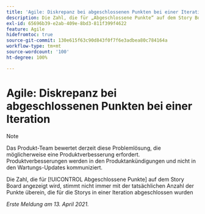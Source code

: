 ```yaml
---
title: 'Agile: Diskrepanz bei abgeschlossenen Punkten bei einer Iteration'
description: Die Zahl, die für „Abgeschlossene Punkte“ auf dem Story Board angezeigt wird, stimmt nicht immer mit der tatsächlichen Anzahl der Punkte überein, die für die Storys in einer Iteration abgeschlossen wurden
exl-id: 65696b39-e2ab-409e-8bd3-811f399f4622
feature: Agile
hidefromtoc: true
source-git-commit: 130e615f63c90d843f0f7f6e3adbea80c784164a
workflow-type: tm+mt
source-wordcount: '100'
ht-degree: 100%

---
```


# Agile: Diskrepanz bei abgeschlossenen Punkten bei einer Iteration

<!--Converted to story-->

>[!NOTE]
>
>Das Produkt-Team bewertet derzeit diese Problemlösung, die möglicherweise eine Produktverbesserung erfordert. Produktverbesserungen werden in den Produktankündigungen und nicht in den Wartungs-Updates kommuniziert.

Die Zahl, die für [!UICONTROL Abgeschlossene Punkte] auf dem Story Board angezeigt wird, stimmt nicht immer mit der tatsächlichen Anzahl der Punkte überein, die für die Storys in einer Iteration abgeschlossen wurden

_Erste Meldung am 13. April 2021._
